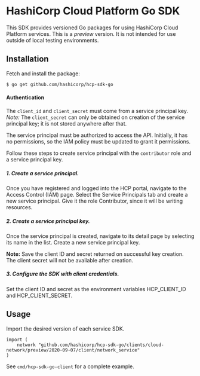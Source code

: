# HashiCorp Cloud Platform Go SDK

This SDK provides versioned Go packages for using HashiCorp Cloud Platform services. This is a *preview* version. It is not intended for use outside of local testing environments.

## Installation

Fetch and install the package:
```
$ go get github.com/hashicorp/hcp-sdk-go
```

#### Authentication
The `client_id` and `client_secret` must come from a service principal key. *Note:* The `client_secret` can only be obtained on creation of the service principal key; it is not stored anywhere after that.

The service principal must be authorized to access the API. Initially, it has no permissions, so the IAM policy must be updated to grant it permissions.

Follow these steps to create service principal with the `contributor` role and a service principal key.

##### 1. Create a service principal.

Once you have registered and logged into the HCP portal, navigate to the Access Control (IAM) page. Select the Service Principals tab and create a new service principal. Give it the role Contributor, since it will be writing resources.

##### 2. Create a service principal key.

Once the service principal is created, navigate to its detail page by selecting its name in the list. Create a new service principal key.

**Note:** Save the client ID and secret returned on successful key creation. The client secret will not be available after creation.

##### 3. Configure the SDK with client credentials.

Set the client ID and secret as the environment variables HCP_CLIENT_ID and HCP_CLIENT_SECRET.

## Usage

Import the desired version of each service SDK.
```
import (
	network "github.com/hashicorp/hcp-sdk-go/clients/cloud-network/preview/2020-09-07/client/network_service"
)
```

See `cmd/hcp-sdk-go-client` for a complete example.
